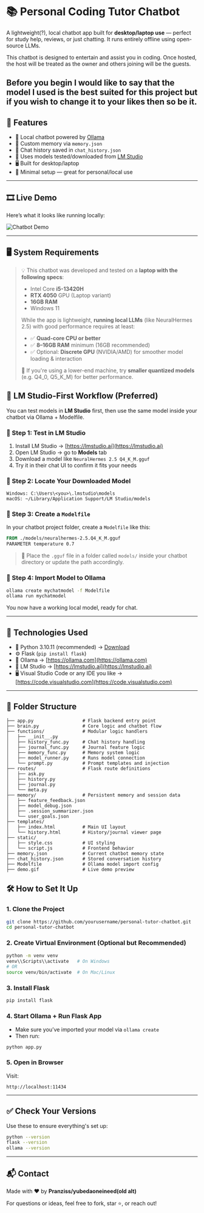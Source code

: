 # 📚 Personal Coding Tutor Chatbot

A lightweight(?), local chatbot app built for **desktop/laptop use** — perfect for study help, reviews, or just chatting. It runs entirely offline using open-source LLMs.

This chatbot is designed to entertain and assist you in coding. Once hosted, the host will be treated as the owner and others joining will be the guests.

Before you begin I would like to say that the model I used is the best suited for this project but if you wish to change it to your likes then so be it.
---

## 🚀 Features

- 💬 Local chatbot powered by [Ollama](https://ollama.com)
- 🧠 Custom memory via `memory.json`
- 📓 Chat history saved in `chat_history.json`
- 🧠 Uses models tested/downloaded from [LM Studio](https://lmstudio.ai/)
- 🖥️ Built for desktop/laptop
- 🔧 Minimal setup — great for personal/local use

---

## 🎞️ Live Demo

Here’s what it looks like running locally:

![Chatbot Demo](demo.gif)

---
## 🖥️ System Requirements

> 💡 This chatbot was developed and tested on a **laptop with the following specs**:
>
> - Intel Core **i5-13420H**
> - **RTX 4050** GPU (Laptop variant)
> - **16GB RAM**
> - Windows 11
>
> While the app is lightweight, **running local LLMs** (like NeuralHermes 2.5) with good performance requires at least:
>
> - ✅ **Quad-core CPU or better**
> - ✅ **8–16GB RAM** minimum (16GB recommended)
> - ✅ Optional: **Discrete GPU** (NVIDIA/AMD) for smoother model loading & interaction
>
> 📝 If you're using a lower-end machine, try **smaller quantized models** (e.g. Q4_0, Q5_K_M) for better performance.

## 🧠 LM Studio-First Workflow (Preferred)

You can test models in **LM Studio** first, then use the same model inside your chatbot via Ollama + Modelfile.

### 🔹 Step 1: Test in LM Studio

1. Install LM Studio → [https://lmstudio.ai](https://lmstudio.ai)
2. Open LM Studio → go to **Models** tab
3. Download a model like `NeuralHermes 2.5 Q4_K_M.gguf`
4. Try it in their chat UI to confirm it fits your needs

### 🔹 Step 2: Locate Your Downloaded Model

```
Windows: C:\Users\<you>\.lmstudio\models
macOS: ~/Library/Application Support/LM Studio/models
```

### 🔹 Step 3: Create a `Modelfile`

In your chatbot project folder, create a `Modelfile` like this:

```Dockerfile
FROM ./models/neuralhermes-2.5.Q4_K_M.gguf
PARAMETER temperature 0.7
```

> 📌 Place the `.gguf` file in a folder called `models/` inside your chatbot directory or update the path accordingly.

### 🔹 Step 4: Import Model to Ollama

```bash
ollama create mychatmodel -f Modelfile
ollama run mychatmodel
```

You now have a working local model, ready for chat.

---

## 🔧 Technologies Used

- 🐍 Python 3.10.11 (recommended) → [Download](https://www.python.org/downloads/release/python-3100/)
- ⚙️ Flask (`pip install flask`)
- 🤖 Ollama → [https://ollama.com](https://ollama.com)
- 🧠 LM Studio → [https://lmstudio.ai](https://lmstudio.ai)
- 🖥️ Visual Studio Code or any IDE you like → [https://code.visualstudio.com](https://code.visualstudio.com)

---

## 📁 Folder Structure

```
├── app.py                  # Flask backend entry point
├── brain.py                # Core logic and chatbot flow
├── functions/              # Modular logic handlers
│   ├── __init__.py
│   ├── history_func.py     # Chat history handling
│   ├── journal_func.py     # Journal feature logic
│   ├── memory_func.py      # Memory system logic
│   ├── model_runner.py     # Runs model connection
│   └── prompt.py           # Prompt templates and injection
├── routes/                 # Flask route definitions
│   ├── ask.py
│   ├── history.py
│   ├── journal.py
│   └── meta.py
├── memory/                 # Persistent memory and session data
│   ├── feature_feedback.json
│   ├── model_debug.json
│   ├── .session_summarizer.json
│   └── user_goals.json
├── templates/
│   ├── index.html          # Main UI layout
│   └── history.html        # History/journal viewer page
├── static/
│   ├── style.css           # UI styling
│   └── script.js           # Frontend behavior
├── memory.json             # Current chatbot memory state
├── chat_history.json       # Stored conversation history
├── Modelfile               # Ollama model import config
├── demo.gif                # Live demo preview
```

## 🛠️ How to Set It Up

### 1. Clone the Project

```bash
git clone https://github.com/yourusername/personal-tutor-chatbot.git
cd personal-tutor-chatbot
```

### 2. Create Virtual Environment (Optional but Recommended)

```bash
python -m venv venv
venv\\Scripts\\activate   # On Windows
# OR
source venv/bin/activate  # On Mac/Linux
```

### 3. Install Flask

```bash
pip install flask
```

### 4. Start Ollama + Run Flask App

- Make sure you’ve imported your model via `ollama create`
- Then run:

```bash
python app.py
```

### 5. Open in Browser

Visit:

```
http://localhost:11434
```

---

## ✅ Check Your Versions

Use these to ensure everything's set up:

```bash
python --version
flask --version
ollama --version
```

---

## 📬 Contact

Made with ❤️ by **Pranziss/yubedaoneineed(old alt)**

For questions or ideas, feel free to fork, star ⭐, or reach out!
